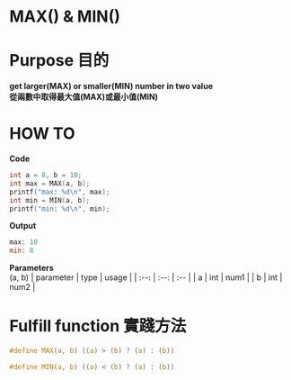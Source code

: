 # MAX() & MIN()
# Purpose 目的
**get larger(MAX) or smaller(MIN) number in two value**  
**從兩數中取得最大值(MAX)或最小值(MIN)**
# HOW TO
**Code**
```c
int a = 8, b = 10;
int max = MAX(a, b);
printf("max: %d\n", max);
int min = MIN(a, b);
printf("min: %d\n", min);
```
**Output**
```powershell
max: 10
min: 8
```
**Parameters**  
(a, b)
| parameter | type | usage |
| :--:      | :--: | :--   |
| a         | int  | num1  |
| b         | int  | num2  |
# Fulfill function 實踐方法
```c
#define MAX(a, b) ((a) > (b) ? (a) : (b))

#define MIN(a, b) ((a) < (b) ? (a) : (b))
```